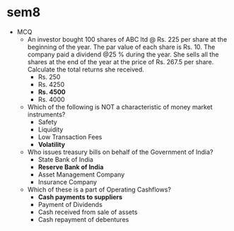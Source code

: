 # sem8

* MCQ
  * An investor bought 100 shares of ABC ltd @ Rs. 225 per share at the beginning of the year. The par value of each share is Rs. 10. The company paid a dividend @25 % during the year.  She sells all the shares at the end of the year at the price of Rs. 267.5 per share. Calculate the total returns she received.
    * Rs. 250
    * Rs. 4250
    * **Rs. 4500**
    * Rs. 4000
  * Which of the following is NOT a characteristic of money market instruments?
    * Safety
    * Liquidity
    * Low Transaction Fees
    * **Volatility**
  * Who issues treasury bills on behalf of the Government of India?
    * State Bank of India
    * **Reserve Bank of India**
    * Asset Management Company
    * Insurance Company
  * Which of these is a part of Operating Cashflows?
    * **Cash payments to suppliers**
    * Payment of Dividends
    * Cash received from sale of assets
    * Cash repayment of debentures

    
